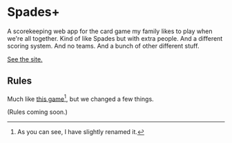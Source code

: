 # Spades+

A scorekeeping web app for the card game my family likes to play when we're all together. Kind of like Spades but with extra people. And a different scoring system. And no teams. And a bunch of other different stuff.

[See the site.](https://spadesplus.netlify.app/)

## Rules

Much like [this game](https://gamerules.com/rules/oh-hell-card-game/)[^1], but we changed a few things.

(Rules coming soon.)

[^1]: As you can see, I have slightly renamed it.
